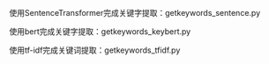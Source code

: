 使用SentenceTransformer完成关键字提取：getkeywords_sentence.py

使用bert完成关键字提取：getkeywords_keybert.py

使用tf-idf完成关键词提取：getkeywords_tfidf.py

